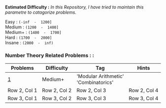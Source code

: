 **Estimated Difficulty :** *In this Repository, I have tried to maintain this parametre to catagorize problems.*  

Easy : `(-inf  -  1200]`  
Medium : `(1200  -  1400] `  
Medium+ : `(1400  -  1700]`  
Hard : `(1700  -  2000]`  
Insane : `(2000  -  inf)`  


### Number Theory Related Problems : : 

| Problems     | Difficulty    | Tag     | Hints     |
|--------------|--------------|--------------|--------------|
| [1](https://codeforces.com/contest/300/problem/C) | Medium+ | 'Modular Arithmetic'<br>'Combinatorics' |  |
| Row 2, Col 1 | Row 2, Col 2 | Row 2, Col 3 | Row 2, Col 4 |
| Row 3, Col 1 | Row 3, Col 2 | Row 3, Col 3 | Row 3, Col 4 |